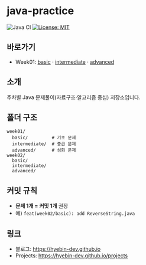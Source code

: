 # java-practice
![Java CI](https://github.com/hyebin-dev/java-practice/actions/workflows/java-ci.yml/badge.svg)
[![License: MIT](https://img.shields.io/badge/License-MIT-yellow.svg)](LICENSE)

## 바로가기
- Week01: [basic](./week01/basic) · [intermediate](./week01/intermediate) · [advanced](./week01/advanced)

## 소개
주차별 Java 문제풀이(자료구조·알고리즘 중심) 저장소입니다.  

## 폴더 구조
```
week01/
  basic/         # 기초 문제
  intermediate/  # 중급 문제
  advanced/      # 심화 문제
week02/
  basic/
  intermediate/
  advanced/
```

## 커밋 규칙
- **문제 1개 = 커밋 1개** 권장  
- 예) `feat(week02/basic): add ReverseString.java`

## 링크
- 블로그: https://hyebin-dev.github.io
- Projects: https://hyebin-dev.github.io/projects

